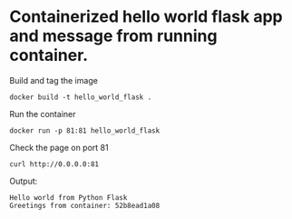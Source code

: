 # Containerized hello world flask app and message from running container.

Build and tag the image
```
docker build -t hello_world_flask .
```
Run the container
```
docker run -p 81:81 hello_world_flask
```
Check the page on port 81
```
curl http://0.0.0.0:81
```

Output:
```
Hello world from Python Flask
Greetings from container: 52b8ead1a08
```
